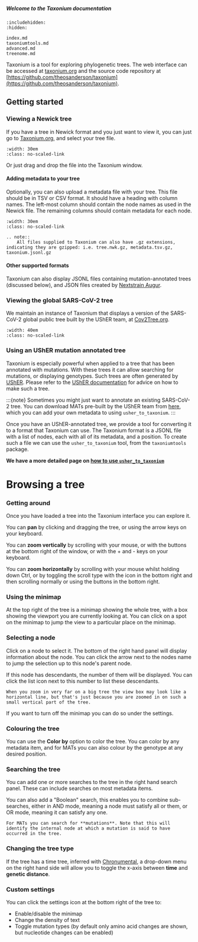 ##### Welcome to the Taxonium documentation

```{toctree}
:includehidden:
:hidden:

index.md
taxoniumtools.md
advanced.md
treenome.md
```

Taxonium is a tool for exploring phylogenetic trees. The web interface can be accessed at [taxonium.org](https://taxonium.org/) and the source code repository at [https://github.com/theosanderson/taxonium](https://github.com/theosanderson/taxonium).

## Getting started

### Viewing a Newick tree

If you have a tree in Newick format and you just want to view it, you can just go to [Taxonium.org](http://taxonium.org), and select your tree file.

```{image} https://user-images.githubusercontent.com/19732295/169146746-4a31799a-66cf-4490-b925-ca17abf6af61.png
:width: 30em
:class: no-scaled-link
```

Or just drag and drop the file into the Taxonium window.

#### Adding metadata to your tree

Optionally, you can also upload a metadata file with your tree. This file should be in TSV or CSV format. It should have a heading with column names. The left-most column should contain the node names as used in the Newick file. The remaining columns should contain metadata for each node.

```{image} https://user-images.githubusercontent.com/19732295/169146935-6f40721a-7457-480a-85ed-185e5daaa205.png
:width: 30em
:class: no-scaled-link
```

```{eval-rst}
.. note::
    All files supplied to Taxonium can also have .gz extensions, indicating they are gzipped: i.e. tree.nwk.gz, metadata.tsv.gz, taxonium.jsonl.gz
```

#### Other supported formats

Taxonium can also display JSONL files containing mutation-annotated trees (discussed below), and JSON files created by [Nextstrain Augur](https://github.com/nextstrain/augur).

### Viewing the global SARS-CoV-2 tree

We maintain an instance of Taxonium that displays a version of the SARS-CoV-2 global public tree built by the UShER team, at [Cov2Tree.org](http://cov2tree.org).

```{image} https://user-images.githubusercontent.com/19732295/169147139-8f67e297-9d0c-4707-9e92-95827498e24d.png
:width: 40em
:class: no-scaled-link
```

### Using an UShER mutation annotated tree

Taxonium is especially powerful when applied to a tree that has been annotated with mutations. With these trees it can allow searching for mutations, or displaying genotypes. Such trees are often generated by [UShER](https://github.com/yatisht/usher/). Please refer to the [UShER documentation](https://usher-wiki.readthedocs.io/en/latest/) for advice on how to make such a tree.

:::{note}
Sometimes you might just want to annotate an existing SARS-CoV-2 tree. You can download MATs pre-built by the UShER team from [here](https://hgwdev.gi.ucsc.edu/~angie/UShER_SARS-CoV-2/), which you can add your own metadata to using `usher_to_taxonium`.
:::

Once you have an UShER-annotated tree, we provide a tool for converting it to a format that Taxonium can use. The Taxonium format is a JSONL file with a list of nodes, each with all of its metadata, and a position. To create such a file we can use the `usher_to_taxonium` tool, from the `taxoniumtools` package.

**We have a more detailed page on [how to use `usher_to_taxonium`](./taxoniumtools.md)**

# Browsing a tree

### Getting around

Once you have loaded a tree into the Taxonium interface you can explore it.

You can **pan** by clicking and dragging the tree, or using the arrow keys on your keyboard.

You can **zoom vertically** by scrolling with your mouse, or with the buttons at the bottom right of the window, or with the + and - keys on your keyboard.

You can **zoom horizontally** by scrolling with your mouse whilst holding down Ctrl, or by toggling the scroll type with the icon in the bottom right and then scrolling normally or using the buttons in the bottom right.

### Using the minimap

At the top right of the tree is a minimap showing the whole tree, with a box showing the viewport you are currently looking at. You can click on a spot on the minimap to jump the view to a particular place on the minimap.

### Selecting a node

Click on a node to select it. The bottom of the right hand panel will display information about the node. You can click the arrow next to the nodes name to jump the selection up to this node's parent node.

If this node has descendants, the number of them will be displayed. You can click the list icon next to this number to list these descendants.

```{note}
When you zoom in very far on a big tree the view box may look like a horizontal line, but that's just because you are zoomed in on such a small vertical part of the tree.
```

If you want to turn off the minimap you can do so under the settings.

### Colouring the tree

You can use the **Color by** option to color the tree. You can color by any metadata item, and for MATs you can also colour by the genotype at any desired position.

### Searching the tree

You can add one or more searches to the tree in the right hand search panel. These can include searches on most metadata items.

You can also add a "Boolean" search, this enables you to combine sub-searches, either in AND mode, meaning a node must satisfy all or them, or OR mode, meaning it can satisfy any one.

```{note}
For MATs you can search for **mutations**. Note that this will identify the internal node at which a mutation is said to have occurred in the tree.
```

### Changing the tree type

If the tree has a time tree, inferred with [Chronumental](https://github.com/theosanderson/chronumental), a drop-down menu on the right hand side will allow you to toggle the x-axis between **time** and **genetic distance**.

### Custom settings

You can click the settings icon at the bottom right of the tree to:

- Enable/disable the minimap
- Change the density of text
- Toggle mutation types (by default only amino acid changes are shown, but nucleotide changes can be enabled)
